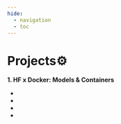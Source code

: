 ```yaml
---
hide:
  - navigation
  - toc
---
```


# **Projects⚙️**

**1. HF x Docker: Models & Containers**

* 
* 
*
*